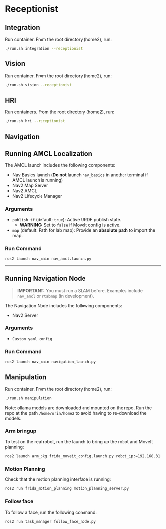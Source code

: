 # Receptionist

## Integration
Run container. From the root directory (home2), run:
```bash
./run.sh integration --receptionist
``` 

## Vision
Run container. From the root directory (home2), run:
```bash
./run.sh vision --receptionist
```

## HRI
Run containers. From the root directory (home2), run:
```bash
./run.sh hri --receptionist
```

## Navigation

## Running AMCL Localization

The AMCL launch includes the following components:
- Nav Basics launch (**Do not** launch `nav_basics` in another terminal if AMCL launch is running)
- Nav2 Map Server
- Nav2 AMCL
- Nav2 Lifecycle Manager

### Arguments
- `publish_tf` (default: `true`): Active URDF publish state.
  - **WARNING:** Set to `false` if MoveIt config is active.
- `map` (default: Path for lab map): Provide an **absolute path** to import the map.

### Run Command
```bash
ros2 launch nav_main nav_amcl.launch.py
```

---
## Running Navigation Node

> **IMPORTANT:** You must run a SLAM before. Examples include `nav_amcl` or `rtabmap` (in development).

The Navigation Node includes the following components:
- Nav2 Server

### Arguments
- `Custom yaml config`

### Run Command
```bash
ros2 launch nav_main navigation_launch.py
```

## Manipulation
Run container. From the root directory (home2), run:
```bash
./run.sh manipulation
```

Note: ollama models are downloaded and mounted on the repo. Run the repo at the path `/home/orin/home2` to avoid having to re-download the models.

### Arm bringup
To test on the real robot, run the launch to bring up the robot and MoveIt planning:
```bash
ros2 launch arm_pkg frida_moveit_config.launch.py robot_ip:=192.168.31.180
```

### Motion Planning
Check that the motion planning interface is running:
```bash
ros2 run frida_motion_planning motion_planning_server.py
```

### Follow face
To follow a face, run the following command:
```bash
ros2 run task_manager follow_face_node.py
```